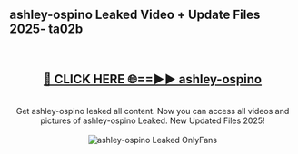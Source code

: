 <h2>ashley-ospino Leaked Video + Update Files 2025- ta02b</h2>
<br>
<div align="center">
<h2><a href="https://libra.edu.pl?ashley-ospino" rel="nofollow">🔴 CLICK HERE 🌐==►► ashley-ospino</a></h2>
<br>
Get ashley-ospino leaked all content. Now you can access all videos and pictures of ashley-ospino Leaked. New Updated Files 2025!
<br>
<br>
<a href="https://libra.edu.pl?ashley-ospino" rel="nofollow" data-target="animated-image.originalLink"><img src="https://i.ibb.co.com/WyWwxjT/player-gif2.gif" alt="ashley-ospino Leaked OnlyFans" style="max-width: 100%; display: inline-block;" data-target="animated-image.originalImage"></a>
</div>
<br>